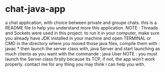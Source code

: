 # chat-java-app
a chat application, with choice between private and groupe chats.
this is a README file to help you understand more this application.
NOTE : Threads and Sockets were used in this project.
to run it in your computer, make sure you already have JDK installed in your machine
and open TERMINAL or CMD in the directory where you moved those java files, compile them with : 
javac *
then launch the server class with, 
java Server
and start launching as much clients as you want with the commande :
java User
NOTE : you must launch the Server  class firstly because its TCP, if not, the app won't work properly.
contact me for any thing you may think i can help you with.
